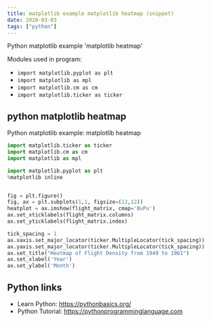 ```yaml
---
title: matplotlib example matplotlib heatmap (snippet)
date: 2020-03-03
tags: ["python"]
---
```

Python matplotlib example 'matplotlib heatmap'


Modules used in program: 
* `import matplotlib.pyplot as plt`
* `import matplotlib as mpl`
* `import matplotlib.cm as cm`
* `import matplotlib.ticker as ticker`

## python matplotlib heatmap

Python matplotlib example: matplotlib heatmap

```python
import matplotlib.ticker as ticker
import matplotlib.cm as cm
import matplotlib as mpl

import matplotlib.pyplot as plt
%matplotlib inline


fig = plt.figure()
fig, ax = plt.subplots(1,1, figsize=(12,12))
heatplot = ax.imshow(flight_matrix, cmap='BuPu')
ax.set_xticklabels(flight_matrix.columns)
ax.set_yticklabels(flight_matrix.index)

tick_spacing = 1
ax.xaxis.set_major_locator(ticker.MultipleLocator(tick_spacing))
ax.yaxis.set_major_locator(ticker.MultipleLocator(tick_spacing))
ax.set_title("Heatmap of Flight Density from 1949 to 1961")
ax.set_xlabel('Year')
ax.set_ylabel('Month')

```

## Python links

- Learn Python: https://pythonbasics.org/
- Python Tutorial: https://pythonprogramminglanguage.com
